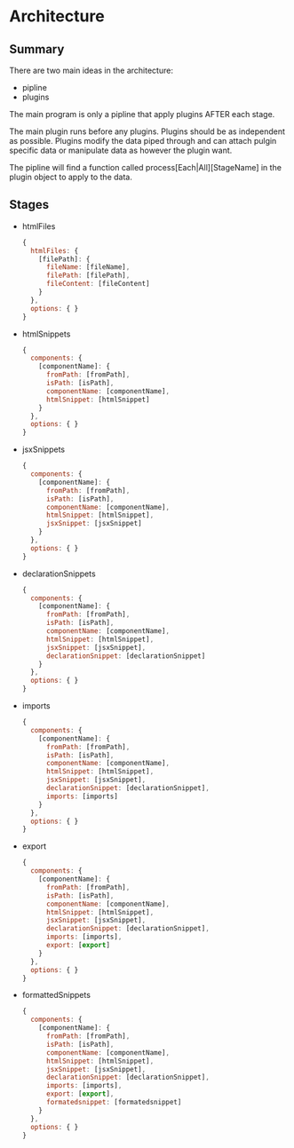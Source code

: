 # Architecture

## Summary

There are two main ideas in the architecture:
- pipline
- plugins

The main program is only a pipline that apply plugins AFTER each stage.

The main plugin runs before any plugins.
Plugins should be as independent as possible.
Plugins modify the data piped through and can attach pulgin specific
data or manipulate data as however the plugin want.

The pipline will find a function called process\[Each|All\]\[StageName\]
in the plugin object to apply to the data.

## Stages

- htmlFiles
  ```javascript
  {
    htmlFiles: {
      [filePath]: {
        fileName: [fileName],
        filePath: [filePath],
        fileContent: [fileContent]
      }
    },
    options: { }
  }
  ```

- htmlSnippets
  ```javascript
  {
    components: {
      [componentName]: {
        fromPath: [fromPath],
        isPath: [isPath],
        componentName: [componentName],
        htmlSnippet: [htmlSnippet]
      }
    },
    options: { }
  }
  ```

- jsxSnippets
  ```javascript
  {
    components: {
      [componentName]: {
        fromPath: [fromPath],
        isPath: [isPath],
        componentName: [componentName],
        htmlSnippet: [htmlSnippet],
        jsxSnippet: [jsxSnippet]
      }
    },
    options: { }
  }
  ```

- declarationSnippets
  ```javascript
  {
    components: {
      [componentName]: {
        fromPath: [fromPath],
        isPath: [isPath],
        componentName: [componentName],
        htmlSnippet: [htmlSnippet],
        jsxSnippet: [jsxSnippet],
        declarationSnippet: [declarationSnippet]
      }
    },
    options: { }
  }
  ```

- imports
  ```javascript
  {
    components: {
      [componentName]: {
        fromPath: [fromPath],
        isPath: [isPath],
        componentName: [componentName],
        htmlSnippet: [htmlSnippet],
        jsxSnippet: [jsxSnippet],
        declarationSnippet: [declarationSnippet],
        imports: [imports]
      }
    },
    options: { }
  }
  ```

- export
  ```javascript
  {
    components: {
      [componentName]: {
        fromPath: [fromPath],
        isPath: [isPath],
        componentName: [componentName],
        htmlSnippet: [htmlSnippet],
        jsxSnippet: [jsxSnippet],
        declarationSnippet: [declarationSnippet],
        imports: [imports],
        export: [export]
      }
    },
    options: { }
  }
  ```

- formattedSnippets
  ```javascript
  {
    components: {
      [componentName]: {
        fromPath: [fromPath],
        isPath: [isPath],
        componentName: [componentName],
        htmlSnippet: [htmlSnippet],
        jsxSnippet: [jsxSnippet],
        declarationSnippet: [declarationSnippet],
        imports: [imports],
        export: [export],
        formatedsnippet: [formatedsnippet]
      }
    },
    options: { }
  }
  ```
